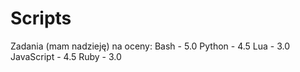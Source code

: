 # Scripts

Zadania (mam nadzieję) na oceny:
Bash - 5.0
Python - 4.5
Lua - 3.0
JavaScript - 4.5
Ruby - 3.0
